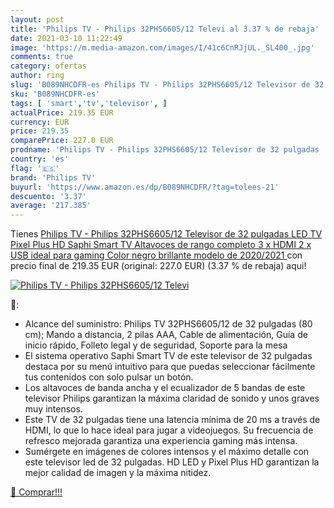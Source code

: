 ```yaml
---
layout: post
title: 'Philips TV - Philips 32PHS6605/12 Televi al 3.37 % de rebaja'
date: 2021-03-10 11:22:49
image: 'https://m.media-amazon.com/images/I/41c6CnRJjUL._SL400_.jpg'
comments: true
category: ofertas
author: ring
slug: 'B089NHCDFR-es Philips TV - Philips 32PHS6605/12 Televisor de 32 pulgadas...'
sku: 'B089NHCDFR-es'
tags: [ 'smart','tv','televisor', ]
actualPrice: 219.35 EUR
currency: EUR
price: 219.35
comparePrice: 227.0 EUR
prodname: 'Philips TV - Philips 32PHS6605/12 Televisor de 32 pulgadas  LED TV  Pixel Plus HD  Saphi Smart TV  Altavoces de rango completo  3 x HDMI  2 x USB  ideal para gaming   Color negro brillante  modelo de 2020/2021 '
country: 'es'
flag: '🇪🇸'
brand: 'Philips TV'
buyurl: 'https://www.amazon.es/dp/B089NHCDFR/?tag=tolees-21'
descuento: '3.37'
average: '217.385'
---
```


Tienes [Philips TV - Philips 32PHS6605/12 Televisor de 32 pulgadas  LED TV  Pixel Plus HD  Saphi Smart TV  Altavoces de rango completo  3 x HDMI  2 x USB  ideal para gaming   Color negro brillante  modelo de 2020/2021 ](https://www.amazon.es/dp/B089NHCDFR/?tag=tolees-21) con precio final de  219.35 EUR (original: 227.0 EUR) (3.37 %  de rebaja) aqui!

[![Philips TV - Philips 32PHS6605/12 Televi](https://m.media-amazon.com/images/I/41c6CnRJjUL._SL400_.jpg)](https://www.amazon.es/dp/B089NHCDFR/?tag=tolees-21)

🔎:

- Alcance del suministro: Philips TV 32PHS6605/12 de 32 pulgadas (80 cm); Mando a distancia, 2 pilas AAA, Cable de alimentación, Guía de inicio rápido, Folleto legal y de seguridad, Soporte para la mesa
- El sistema operativo Saphi Smart TV de este televisor de 32 pulgadas destaca por su menú intuitivo para que puedas seleccionar fácilmente tus contenidos con solo pulsar un botón.
- Los altavoces de banda ancha y el ecualizador de 5 bandas de este televisor Philips garantizan la máxima claridad de sonido y unos graves muy intensos.
- Este TV de 32 pulgadas tiene una latencia mínima de 20 ms a través de HDMI, lo que lo hace ideal para jugar a videojuegos. Su frecuencia de refresco mejorada garantiza una experiencia gaming más intensa.
- Sumérgete en imágenes de colores intensos y el máximo detalle con este televisor led de 32 pulgadas. HD LED y Pixel Plus HD garantizan la mejor calidad de imagen y la máxima nitidez.

[🛒 Comprar!!!](https://www.amazon.es/dp/B089NHCDFR/?tag=tolees-21)

